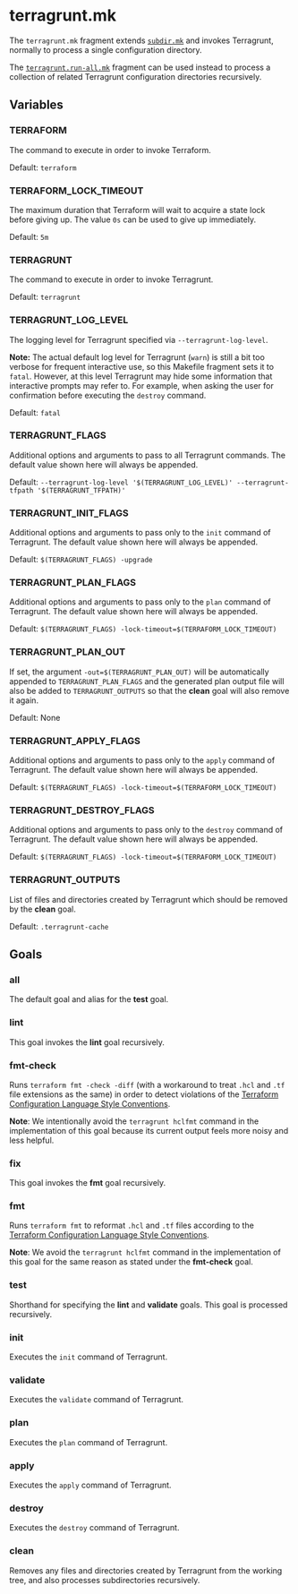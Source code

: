 # terragrunt.mk

The `terragrunt.mk` fragment extends [`subdir.mk`](subdir.md) and invokes
Terragrunt, normally to process a single configuration directory.

The [`terragrunt.run-all.mk`](terragrunt.run-all.md)
fragment can be used instead to process a collection of related Terragrunt
configuration directories recursively.

## Variables

### TERRAFORM

The command to execute in order to invoke Terraform.

Default: `terraform`

### TERRAFORM_LOCK_TIMEOUT

The maximum duration that Terraform will wait to acquire a state lock before
giving up. The value `0s` can be used to give up immediately.

Default: `5m`

### TERRAGRUNT

The command to execute in order to invoke Terragrunt.

Default: `terragrunt`

### TERRAGRUNT_LOG_LEVEL

The logging level for Terragrunt specified via `--terragrunt-log-level`.

**Note:** The actual default log level for Terragrunt (`warn`) is still a bit
too verbose for frequent interactive use, so this Makefile fragment sets it
to `fatal`. However, at this level Terragrunt may hide some information that
interactive prompts may refer to. For example, when asking the user for
confirmation before executing the `destroy` command.

Default: `fatal`

### TERRAGRUNT_FLAGS

Additional options and arguments to pass to all Terragrunt commands. The default
value shown here will always be appended.

Default: `--terragrunt-log-level '$(TERRAGRUNT_LOG_LEVEL)' --terragrunt-tfpath '$(TERRAGRUNT_TFPATH)'`

### TERRAGRUNT_INIT_FLAGS

Additional options and arguments to pass only to the `init` command of
Terragrunt. The default value shown here will always be appended.

Default: `$(TERRAGRUNT_FLAGS) -upgrade`

### TERRAGRUNT_PLAN_FLAGS

Additional options and arguments to pass only to the `plan` command of
Terragrunt. The default value shown here will always be appended.

Default: `$(TERRAGRUNT_FLAGS) -lock-timeout=$(TERRAFORM_LOCK_TIMEOUT)`

### TERRAGRUNT_PLAN_OUT

If set, the argument `-out=$(TERRAGRUNT_PLAN_OUT)` will be automatically
appended to `TERRAGRUNT_PLAN_FLAGS` and the generated plan output file will
also be added to `TERRAGRUNT_OUTPUTS` so that the **clean** goal will also
remove it again.

Default: None

### TERRAGRUNT_APPLY_FLAGS

Additional options and arguments to pass only to the `apply` command of
Terragrunt. The default value shown here will always be appended.

Default: `$(TERRAGRUNT_FLAGS) -lock-timeout=$(TERRAFORM_LOCK_TIMEOUT)`

### TERRAGRUNT_DESTROY_FLAGS

Additional options and arguments to pass only to the `destroy` command of
Terragrunt. The default value shown here will always be appended.

Default: `$(TERRAGRUNT_FLAGS) -lock-timeout=$(TERRAFORM_LOCK_TIMEOUT)`

### TERRAGRUNT_OUTPUTS

List of files and directories created by Terragrunt which should be removed by
the **clean** goal.

Default: `.terragrunt-cache`

## Goals

### all

The default goal and alias for the **test** goal.

### lint

This goal invokes the **lint** goal recursively.

### fmt-check

Runs `terraform fmt -check -diff` (with a workaround to treat `.hcl` and `.tf`
file extensions as the same) in order to detect violations of the
[Terraform Configuration Language Style Conventions][canonical-style].

[canonical-style]: https://www.terraform.io/docs/language/syntax/style.html

**Note**: We intentionally avoid the `terragrunt hclfmt` command in the
implementation of this goal because its current output feels more noisy and
less helpful.

### fix

This goal invokes the **fmt** goal recursively.

### fmt

Runs `terraform fmt` to reformat `.hcl` and `.tf` files according to
the [Terraform Configuration Language Style Conventions][canonical-style].

**Note**: We avoid the `terragrunt hclfmt` command in the implementation of
this goal for the same reason as stated under the **fmt-check** goal.

### test

Shorthand for specifying the **lint** and **validate** goals. This goal is
processed recursively.

### init

Executes the `init` command of Terragrunt.

### validate

Executes the `validate` command of Terragrunt.

### plan

Executes the `plan` command of Terragrunt.

### apply

Executes the `apply` command of Terragrunt.

### destroy

Executes the `destroy` command of Terragrunt.

### clean

Removes any files and directories created by Terragrunt from the working tree,
and also processes subdirectories recursively.
